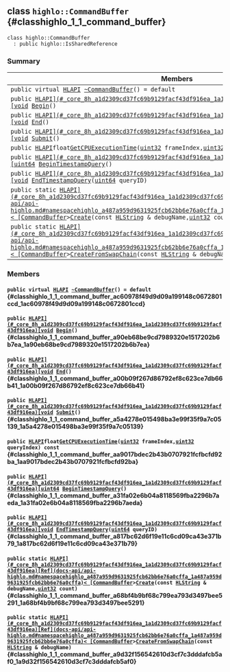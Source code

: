 ## class `highlo::CommandBuffer` {#classhighlo_1_1_command_buffer}

```
class highlo::CommandBuffer
  : public highlo::IsSharedReference
```

### Summary

 Members                        | Descriptions                                
--------------------------------|---------------------------------------------
`public virtual `[`HLAPI`](#_core_8h_a1d2309cd37fc69b9129facf43df916ea_1a1d2309cd37fc69b9129facf43df916ea)` `[`~CommandBuffer`](#classhighlo_1_1_command_buffer_ac60978f49d9d09a199148c0672801ccd_1ac60978f49d9d09a199148c0672801ccd)`() = default` | 
`public `[`HLAPI](#_core_8h_a1d2309cd37fc69b9129facf43df916ea_1a1d2309cd37fc69b9129facf43df916ea)[void`](#imgui__impl__opengl3__loader_8h_ac668e7cffd9e2e9cfee428b9b2f34fa7_1ac668e7cffd9e2e9cfee428b9b2f34fa7)` `[`Begin`](#classhighlo_1_1_command_buffer_a90eb68be9cd7989320e1517202b6b7ea_1a90eb68be9cd7989320e1517202b6b7ea)`()` | 
`public `[`HLAPI](#_core_8h_a1d2309cd37fc69b9129facf43df916ea_1a1d2309cd37fc69b9129facf43df916ea)[void`](#imgui__impl__opengl3__loader_8h_ac668e7cffd9e2e9cfee428b9b2f34fa7_1ac668e7cffd9e2e9cfee428b9b2f34fa7)` `[`End`](#classhighlo_1_1_command_buffer_a00b09f267d86792ef8c623ce7db66b41_1a00b09f267d86792ef8c623ce7db66b41)`()` | 
`public `[`HLAPI](#_core_8h_a1d2309cd37fc69b9129facf43df916ea_1a1d2309cd37fc69b9129facf43df916ea)[void`](#imgui__impl__opengl3__loader_8h_ac668e7cffd9e2e9cfee428b9b2f34fa7_1ac668e7cffd9e2e9cfee428b9b2f34fa7)` `[`Submit`](#classhighlo_1_1_command_buffer_a5a4278e015498ba3e99f35f9a7c05139_1a5a4278e015498ba3e99f35f9a7c05139)`()` | 
`public `[`HLAPI`](#_core_8h_a1d2309cd37fc69b9129facf43df916ea_1a1d2309cd37fc69b9129facf43df916ea)` float `[`GetCPUExecutionTime`](#classhighlo_1_1_command_buffer_aa9017bdec2b43b0707921fcfbcfd92ba_1aa9017bdec2b43b0707921fcfbcfd92ba)`(`[`uint32`](#_base_types_8h_a1134b580f8da4de94ca6b1de4d37975e_1a1134b580f8da4de94ca6b1de4d37975e)` frameIndex,`[`uint32`](#_base_types_8h_a1134b580f8da4de94ca6b1de4d37975e_1a1134b580f8da4de94ca6b1de4d37975e)` queryIndex) const` | 
`public `[`HLAPI](#_core_8h_a1d2309cd37fc69b9129facf43df916ea_1a1d2309cd37fc69b9129facf43df916ea)[uint64`](#_base_types_8h_a29940ae63ec06c9998bba873e25407ad_1a29940ae63ec06c9998bba873e25407ad)` `[`BeginTimestampQuery`](#classhighlo_1_1_command_buffer_a31fa02e6b04a8118569fba2296b7aeda_1a31fa02e6b04a8118569fba2296b7aeda)`()` | 
`public `[`HLAPI](#_core_8h_a1d2309cd37fc69b9129facf43df916ea_1a1d2309cd37fc69b9129facf43df916ea)[void`](#imgui__impl__opengl3__loader_8h_ac668e7cffd9e2e9cfee428b9b2f34fa7_1ac668e7cffd9e2e9cfee428b9b2f34fa7)` `[`EndTimestampQuery`](#classhighlo_1_1_command_buffer_a817bc62d6f19e11c6cd09ca43e371b79_1a817bc62d6f19e11c6cd09ca43e371b79)`(`[`uint64`](#_base_types_8h_a29940ae63ec06c9998bba873e25407ad_1a29940ae63ec06c9998bba873e25407ad)` queryID)` | 
`public static `[`HLAPI](#_core_8h_a1d2309cd37fc69b9129facf43df916ea_1a1d2309cd37fc69b9129facf43df916ea)[Ref](docs-api/api-highlo.md#namespacehighlo_a487a959d9631925fcb62bb6e76a0cffa_1a487a959d9631925fcb62bb6e76a0cffa)< [CommandBuffer`](#classhighlo_1_1_command_buffer)` > `[`Create`](#classhighlo_1_1_command_buffer_a68bf4b9bf68c799ea793d3497bee5291_1a68bf4b9bf68c799ea793d3497bee5291)`(const `[`HLString`](docs-api/api-highlo.md#namespacehighlo_aae9b5b2474b992680f5555779f4bd538_1aae9b5b2474b992680f5555779f4bd538)` & debugName,`[`uint32`](#_base_types_8h_a1134b580f8da4de94ca6b1de4d37975e_1a1134b580f8da4de94ca6b1de4d37975e)` count)` | 
`public static `[`HLAPI](#_core_8h_a1d2309cd37fc69b9129facf43df916ea_1a1d2309cd37fc69b9129facf43df916ea)[Ref](docs-api/api-highlo.md#namespacehighlo_a487a959d9631925fcb62bb6e76a0cffa_1a487a959d9631925fcb62bb6e76a0cffa)< [CommandBuffer`](#classhighlo_1_1_command_buffer)` > `[`CreateFromSwapChain`](#classhighlo_1_1_command_buffer_a9d32f156542610d3cf7c3dddafcb5af0_1a9d32f156542610d3cf7c3dddafcb5af0)`(const `[`HLString`](docs-api/api-highlo.md#namespacehighlo_aae9b5b2474b992680f5555779f4bd538_1aae9b5b2474b992680f5555779f4bd538)` & debugName)` | 

### Members

#### `public virtual `[`HLAPI`](#_core_8h_a1d2309cd37fc69b9129facf43df916ea_1a1d2309cd37fc69b9129facf43df916ea)` `[`~CommandBuffer`](#classhighlo_1_1_command_buffer_ac60978f49d9d09a199148c0672801ccd_1ac60978f49d9d09a199148c0672801ccd)`() = default` {#classhighlo_1_1_command_buffer_ac60978f49d9d09a199148c0672801ccd_1ac60978f49d9d09a199148c0672801ccd}

#### `public `[`HLAPI](#_core_8h_a1d2309cd37fc69b9129facf43df916ea_1a1d2309cd37fc69b9129facf43df916ea)[void`](#imgui__impl__opengl3__loader_8h_ac668e7cffd9e2e9cfee428b9b2f34fa7_1ac668e7cffd9e2e9cfee428b9b2f34fa7)` `[`Begin`](#classhighlo_1_1_command_buffer_a90eb68be9cd7989320e1517202b6b7ea_1a90eb68be9cd7989320e1517202b6b7ea)`()` {#classhighlo_1_1_command_buffer_a90eb68be9cd7989320e1517202b6b7ea_1a90eb68be9cd7989320e1517202b6b7ea}

#### `public `[`HLAPI](#_core_8h_a1d2309cd37fc69b9129facf43df916ea_1a1d2309cd37fc69b9129facf43df916ea)[void`](#imgui__impl__opengl3__loader_8h_ac668e7cffd9e2e9cfee428b9b2f34fa7_1ac668e7cffd9e2e9cfee428b9b2f34fa7)` `[`End`](#classhighlo_1_1_command_buffer_a00b09f267d86792ef8c623ce7db66b41_1a00b09f267d86792ef8c623ce7db66b41)`()` {#classhighlo_1_1_command_buffer_a00b09f267d86792ef8c623ce7db66b41_1a00b09f267d86792ef8c623ce7db66b41}

#### `public `[`HLAPI](#_core_8h_a1d2309cd37fc69b9129facf43df916ea_1a1d2309cd37fc69b9129facf43df916ea)[void`](#imgui__impl__opengl3__loader_8h_ac668e7cffd9e2e9cfee428b9b2f34fa7_1ac668e7cffd9e2e9cfee428b9b2f34fa7)` `[`Submit`](#classhighlo_1_1_command_buffer_a5a4278e015498ba3e99f35f9a7c05139_1a5a4278e015498ba3e99f35f9a7c05139)`()` {#classhighlo_1_1_command_buffer_a5a4278e015498ba3e99f35f9a7c05139_1a5a4278e015498ba3e99f35f9a7c05139}

#### `public `[`HLAPI`](#_core_8h_a1d2309cd37fc69b9129facf43df916ea_1a1d2309cd37fc69b9129facf43df916ea)` float `[`GetCPUExecutionTime`](#classhighlo_1_1_command_buffer_aa9017bdec2b43b0707921fcfbcfd92ba_1aa9017bdec2b43b0707921fcfbcfd92ba)`(`[`uint32`](#_base_types_8h_a1134b580f8da4de94ca6b1de4d37975e_1a1134b580f8da4de94ca6b1de4d37975e)` frameIndex,`[`uint32`](#_base_types_8h_a1134b580f8da4de94ca6b1de4d37975e_1a1134b580f8da4de94ca6b1de4d37975e)` queryIndex) const` {#classhighlo_1_1_command_buffer_aa9017bdec2b43b0707921fcfbcfd92ba_1aa9017bdec2b43b0707921fcfbcfd92ba}

#### `public `[`HLAPI](#_core_8h_a1d2309cd37fc69b9129facf43df916ea_1a1d2309cd37fc69b9129facf43df916ea)[uint64`](#_base_types_8h_a29940ae63ec06c9998bba873e25407ad_1a29940ae63ec06c9998bba873e25407ad)` `[`BeginTimestampQuery`](#classhighlo_1_1_command_buffer_a31fa02e6b04a8118569fba2296b7aeda_1a31fa02e6b04a8118569fba2296b7aeda)`()` {#classhighlo_1_1_command_buffer_a31fa02e6b04a8118569fba2296b7aeda_1a31fa02e6b04a8118569fba2296b7aeda}

#### `public `[`HLAPI](#_core_8h_a1d2309cd37fc69b9129facf43df916ea_1a1d2309cd37fc69b9129facf43df916ea)[void`](#imgui__impl__opengl3__loader_8h_ac668e7cffd9e2e9cfee428b9b2f34fa7_1ac668e7cffd9e2e9cfee428b9b2f34fa7)` `[`EndTimestampQuery`](#classhighlo_1_1_command_buffer_a817bc62d6f19e11c6cd09ca43e371b79_1a817bc62d6f19e11c6cd09ca43e371b79)`(`[`uint64`](#_base_types_8h_a29940ae63ec06c9998bba873e25407ad_1a29940ae63ec06c9998bba873e25407ad)` queryID)` {#classhighlo_1_1_command_buffer_a817bc62d6f19e11c6cd09ca43e371b79_1a817bc62d6f19e11c6cd09ca43e371b79}

#### `public static `[`HLAPI](#_core_8h_a1d2309cd37fc69b9129facf43df916ea_1a1d2309cd37fc69b9129facf43df916ea)[Ref](docs-api/api-highlo.md#namespacehighlo_a487a959d9631925fcb62bb6e76a0cffa_1a487a959d9631925fcb62bb6e76a0cffa)< [CommandBuffer`](#classhighlo_1_1_command_buffer)` > `[`Create`](#classhighlo_1_1_command_buffer_a68bf4b9bf68c799ea793d3497bee5291_1a68bf4b9bf68c799ea793d3497bee5291)`(const `[`HLString`](docs-api/api-highlo.md#namespacehighlo_aae9b5b2474b992680f5555779f4bd538_1aae9b5b2474b992680f5555779f4bd538)` & debugName,`[`uint32`](#_base_types_8h_a1134b580f8da4de94ca6b1de4d37975e_1a1134b580f8da4de94ca6b1de4d37975e)` count)` {#classhighlo_1_1_command_buffer_a68bf4b9bf68c799ea793d3497bee5291_1a68bf4b9bf68c799ea793d3497bee5291}

#### `public static `[`HLAPI](#_core_8h_a1d2309cd37fc69b9129facf43df916ea_1a1d2309cd37fc69b9129facf43df916ea)[Ref](docs-api/api-highlo.md#namespacehighlo_a487a959d9631925fcb62bb6e76a0cffa_1a487a959d9631925fcb62bb6e76a0cffa)< [CommandBuffer`](#classhighlo_1_1_command_buffer)` > `[`CreateFromSwapChain`](#classhighlo_1_1_command_buffer_a9d32f156542610d3cf7c3dddafcb5af0_1a9d32f156542610d3cf7c3dddafcb5af0)`(const `[`HLString`](docs-api/api-highlo.md#namespacehighlo_aae9b5b2474b992680f5555779f4bd538_1aae9b5b2474b992680f5555779f4bd538)` & debugName)` {#classhighlo_1_1_command_buffer_a9d32f156542610d3cf7c3dddafcb5af0_1a9d32f156542610d3cf7c3dddafcb5af0}

